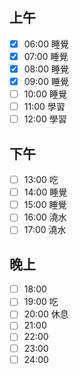 ## 上午
 
- [x] 06:00 睡覺
- [x] 07:00 睡覺
- [x] 08:00 睡覺
- [x] 09:00 睡覺
- [ ] 10:00 睡覺
- [ ] 11:00 學習
- [ ] 12:00 學習
      
## 下午

- [ ] 13:00 吃
- [ ] 14:00 睡覺
- [ ] 15:00 睡覺
- [ ] 16:00 澆水
- [ ] 17:00 澆水
      
## 晚上

- [ ] 18:00
- [ ] 19:00 吃
- [ ] 20:00 休息
- [ ] 21:00
- [ ] 22:00
- [ ] 23:00
- [ ] 24:00
